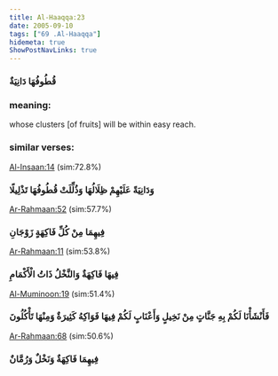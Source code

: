 ```yaml
---
title: Al-Haaqqa:23
date: 2005-09-10
tags: ["69 .Al-Haaqqa"]
hidemeta: true 
ShowPostNavLinks: true 
---
```

### قُطُوفُهَا دَانِيَةٌ
### meaning: 
whose clusters [of fruits] will be within easy reach.
### similar verses: 

[Al-Insaan:14](/76/14) (sim:72.8%)

### وَدَانِيَةً عَلَيْهِمْ ظِلَالُهَا وَذُلِّلَتْ قُطُوفُهَا تَذْلِيلًا

[Ar-Rahmaan:52](/55/52) (sim:57.7%)

### فِيهِمَا مِنْ كُلِّ فَاكِهَةٍ زَوْجَانِ

[Ar-Rahmaan:11](/55/11) (sim:53.8%)

### فِيهَا فَاكِهَةٌ وَالنَّخْلُ ذَاتُ الْأَكْمَامِ

[Al-Muminoon:19](/23/19) (sim:51.4%)

### فَأَنْشَأْنَا لَكُمْ بِهِ جَنَّاتٍ مِنْ نَخِيلٍ وَأَعْنَابٍ لَكُمْ فِيهَا فَوَاكِهُ كَثِيرَةٌ وَمِنْهَا تَأْكُلُونَ

[Ar-Rahmaan:68](/55/68) (sim:50.6%)

### فِيهِمَا فَاكِهَةٌ وَنَخْلٌ وَرُمَّانٌ
